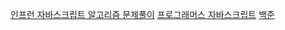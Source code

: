 [인프런 자바스크립트 알고리즘 문제풀이](https://inf.run/1JUxx)
[프로그래머스 자바스크립트](https://school.programmers.co.kr/learn/challenges?order=recent&languages=javascript)
[백준](https://www.acmicpc.net/problemset)

